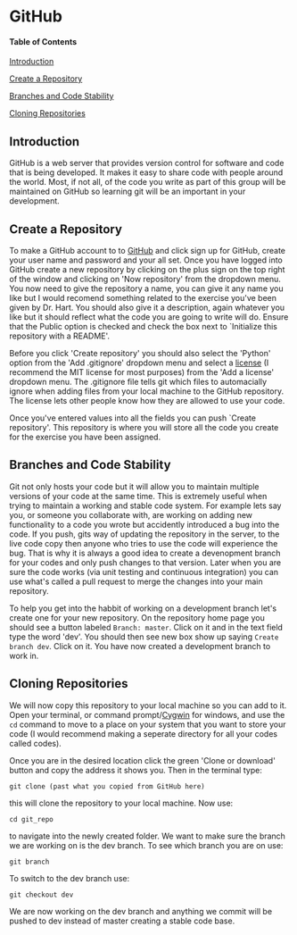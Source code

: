 # GitHub

#### Table of Contents

[Introduction](#introduction)

[Create a Repository](#create-a-repository)
  
[Branches and Code Stability](#braches-and-code-stability)

[Cloning Repositories](cloninig-repositories)

## Introduction

GitHub is a web server that provides version control for software and
code that is being developed. It makes it easy to share code with
people around the world. Most, if not all, of the code you write as
part of this group will be maintained on GitHub so learning git will
be an important in your development.

## Create a Repository

To make a GitHub account to to [GitHub](https://github.com/) and click
sign up for GitHub, create your user name and password and your all
set.  Once you have logged into GitHub create a new repository by
clicking on the plus sign on the top right of the window and clicking
on 'Now repository' from the dropdown menu. You now need to give the
repository a name, you can give it any name you like but I would
recomend something related to the exercise you've been given by
Dr. Hart. You should also give it a description, again whatever you
like but it should reflect what the code you are going to write will
do. Ensure that the Public option is checked and check the box next to
`Initialize this repository with a README'.

Before you click 'Create repository' you should also select the
'Python' option from the 'Add .gitignore' dropdown menu and select a
[license](https://choosealicense.com/) (I recommend the MIT license
for most purposes) from the 'Add a license' dropdown menu. The
.gitignore file tells git which files to automacially ignore when
adding files from your local machine to the GitHub repository. The
license lets other people know how they are allowed to use your code.

Once you've entered values into all the fields you can push `Create
repository'. This repository is where you will store all the code you
create for the exercise you have been assigned.

## Branches and Code Stability

Git not only hosts your code but it will allow you to maintain
multiple versions of your code at the same time. This is extremely
useful when trying to maintain a working and stable code system. For
example lets say you, or someone you collaborate with, are working on
adding new functionality to a code you wrote but accidently introduced
a bug into the code. If you push, gits way of updating the repository
in the server, to the live code copy then anyone who tries to use the
code will experience the bug. That is why it is always a good idea to
create a devenopment branch for your codes and only push changes to
that version. Later when you are sure the code works (via unit testing
and continuous integration) you can use what's called a pull request
to merge the changes into your main repository.

To help you get into the habbit of working on a development branch
let's create one for your new repository. On the repository home page
you should see a button labeled `Branch: master`. Click on it and in
the text field type the word 'dev'. You should then see new box show
up saying `Create branch dev`. Click on it. You have now created a
development branch to work in.

## Cloning Repositories

We will now copy this repository to your local machine so you can add
to it. Open your terminal, or command
prompt/[Cygwin](https://www.cygwin.com/) for windows, and use the `cd`
command to move to a place on your system that you want to store your
code (I would recommend making a seperate directory for all your codes
called codes).

Once you are in the desired location click the green 'Clone or
download' button and copy the address it shows you. Then in the
terminal type:

```
git clone (past what you copied from GitHub here)
```

this will clone the repository to your local machine. Now use:

```
cd git_repo
```

to navigate into the newly created folder. We want to make sure the
branch we are working on is the dev branch. To see which branch you
are on use:

```
git branch
```

To switch to the dev branch use:

```
git checkout dev
```

We are now working on the dev branch and anything we commit will be
pushed to dev instead of master creating a stable code base.
